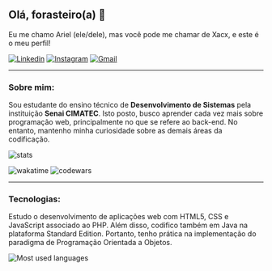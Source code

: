 ## Olá, forasteiro(a) 👋

Eu me chamo Ariel (ele/dele), mas você pode me chamar de Xacx, e este é o meu perfil!

[![Linkedin](https://img.shields.io/badge/LinkedIn-0077B5?style=for-the-badge&logo=linkedin&logoColor=8566ff&color=0C0B12)](https://www.linkedin.com/in/arielos/)
[![Instagram](https://img.shields.io/badge/Instagram-E4405F?style=for-the-badge&logo=instagram&logoColor=8566ff&color=0C0B12)](https://www.instagram.com/ariel.php/)
[![Gmail](https://img.shields.io/badge/Gmail-D14836?style=for-the-badge&logo=gmail&logoColor=8566ff&color=0C0B12)](malito:misterxacx@gmail.com/)

<hr/>

### Sobre mim:

Sou estudante do ensino técnico de **Desenvolvimento de Sistemas** pela instituição **Senai CIMATEC**. Isto posto, busco aprender cada vez mais sobre programação web, principalmente no que se refere ao back-end. No entanto, mantenho minha curiosidade sobre as demais áreas da codificação.
  
![stats](https://github-readme-stats-lotssc6xt-mrxacx.vercel.app/api?username=MrXacx&count_private=true&theme=transparent&show_icons=true&card_width=500px&border_color=8566ff&title_color=8566ff&icon_color=8566ff&text_color=e4e2e2&rank_icon=github&text_bold=false&hide=stars)

![wakatime](https://wakatime.com/badge/user/8181462c-33ca-417c-b417-e23269b1d1b1.svg)
![codewars](https://www.codewars.com/users/MrXacx/badges/micro)

<hr/>


### Tecnologias:

Estudo o desenvolvimento de aplicações web com HTML5, CSS e JavaScript associado ao PHP. Além disso, codifico também em Java na plataforma Standard Edition. Portanto, tenho prática na implementação do paradigma de Programação Orientada a Objetos.

![Most used languages](https://github-readme-stats-lotssc6xt-mrxacx.vercel.app//api/top-langs/?username=MrXacx&count_private=true&theme=transparent&layout=compact&langs_count=6&hide=c%2B%2B,cmake,swift,kotlin,objective-c&card_width=500px&border_color=8566ff&title_color=8566ff&icon_color=8566ff&text_color=e4e2e2)

